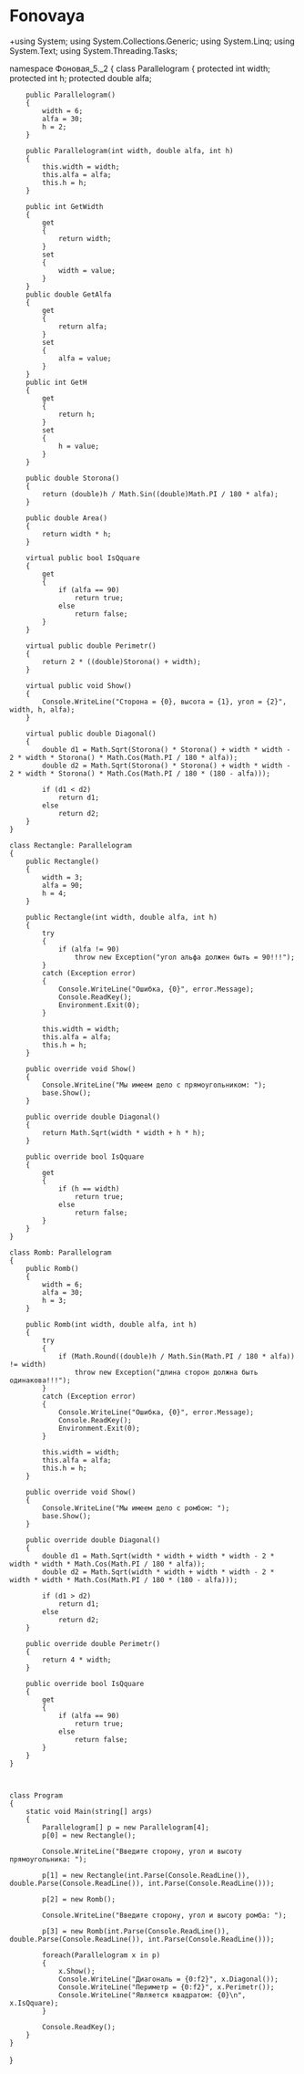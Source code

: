 # Fonovaya

+using System;
using System.Collections.Generic;
using System.Linq;
using System.Text;
using System.Threading.Tasks;

namespace Фоновая_5._2
{
    class Parallelogram
    {
        protected int width;
        protected int h;
        protected double alfa;

        public Parallelogram()
        {
            width = 6;
            alfa = 30;
            h = 2;
        }

        public Parallelogram(int width, double alfa, int h)
        {
            this.width = width;
            this.alfa = alfa;
            this.h = h;
        }

        public int GetWidth
        {
            get
            {
                return width;
            }
            set
            {
                width = value;
            }
        }
        public double GetAlfa
        {
            get
            {
                return alfa;
            }
            set
            {
                alfa = value;
            }
        }
        public int GetH
        {
            get
            {
                return h;
            }
            set
            {
                h = value;
            }
        }

        public double Storona()
        {
            return (double)h / Math.Sin((double)Math.PI / 180 * alfa);
        }

        public double Area()
        {
            return width * h;
        }

        virtual public bool IsQquare
        {
            get
            {
                if (alfa == 90)
                    return true;
                else
                    return false;
            }
        }

        virtual public double Perimetr()
        {
            return 2 * ((double)Storona() + width);
        }

        virtual public void Show()
        {
            Console.WriteLine("Сторона = {0}, высота = {1}, угол = {2}", width, h, alfa);
        }

        virtual public double Diagonal()
        {
            double d1 = Math.Sqrt(Storona() * Storona() + width * width - 2 * width * Storona() * Math.Cos(Math.PI / 180 * alfa));
            double d2 = Math.Sqrt(Storona() * Storona() + width * width - 2 * width * Storona() * Math.Cos(Math.PI / 180 * (180 - alfa)));

            if (d1 < d2)
                return d1;
            else
                return d2;
        }
    }

    class Rectangle: Parallelogram
    {
        public Rectangle()
        {
            width = 3;
            alfa = 90;
            h = 4;
        }

        public Rectangle(int width, double alfa, int h)
        {
            try
            {
                if (alfa != 90)
                    throw new Exception("угол альфа должен быть = 90!!!");
            }
            catch (Exception error)
            {
                Console.WriteLine("Ошибка, {0}", error.Message);
                Console.ReadKey();
                Environment.Exit(0);
            }

            this.width = width;
            this.alfa = alfa;
            this.h = h;
        }

        public override void Show()
        {
            Console.WriteLine("Мы имеем дело с прямоугольником: ");
            base.Show();
        }

        public override double Diagonal()
        {
            return Math.Sqrt(width * width + h * h);
        }

        public override bool IsQquare
        {
            get
            {
                if (h == width)
                    return true;
                else
                    return false;
            }
        }
    }

    class Romb: Parallelogram
    {
        public Romb()
        {
            width = 6;
            alfa = 30;
            h = 3;
        }

        public Romb(int width, double alfa, int h)
        {
            try
            {
                if (Math.Round((double)h / Math.Sin(Math.PI / 180 * alfa)) != width)
                    throw new Exception("длина сторон должна быть одинакова!!!");
            }
            catch (Exception error)
            {
                Console.WriteLine("Ошибка, {0}", error.Message);
                Console.ReadKey();
                Environment.Exit(0);
            }

            this.width = width;
            this.alfa = alfa;
            this.h = h;
        }

        public override void Show()
        {
            Console.WriteLine("Мы имеем дело с ромбом: ");
            base.Show();
        }

        public override double Diagonal()
        {
            double d1 = Math.Sqrt(width * width + width * width - 2 * width * width * Math.Cos(Math.PI / 180 * alfa));
            double d2 = Math.Sqrt(width * width + width * width - 2 * width * width * Math.Cos(Math.PI / 180 * (180 - alfa)));

            if (d1 > d2)
                return d1;
            else
                return d2;
        }

        public override double Perimetr()
        {
            return 4 * width;
        }

        public override bool IsQquare
        {
            get
            {
                if (alfa == 90)
                    return true;
                else
                    return false;
            }
        }
    }



    class Program
    {
        static void Main(string[] args)
        {
            Parallelogram[] p = new Parallelogram[4];
            p[0] = new Rectangle();

            Console.WriteLine("Введите сторону, угол и высоту прямоугольника: ");

            p[1] = new Rectangle(int.Parse(Console.ReadLine()), double.Parse(Console.ReadLine()), int.Parse(Console.ReadLine()));

            p[2] = new Romb();

            Console.WriteLine("Введите сторону, угол и высоту ромба: ");

            p[3] = new Romb(int.Parse(Console.ReadLine()), double.Parse(Console.ReadLine()), int.Parse(Console.ReadLine()));

            foreach(Parallelogram x in p)
            {
                x.Show();
                Console.WriteLine("Диагональ = {0:f2}", x.Diagonal());
                Console.WriteLine("Периметр = {0:f2}", x.Perimetr());
                Console.WriteLine("Является квадратом: {0}\n", x.IsQquare);
            }

            Console.ReadKey();
        }
    }
}
